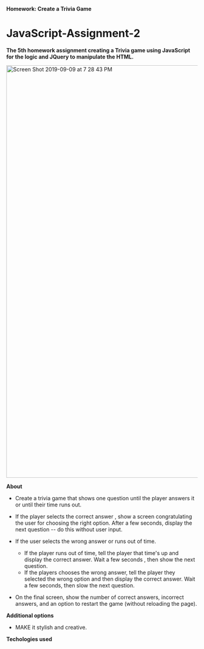 <b> Homework: Create a Trivia Game </b>

# JavaScript-Assignment-2

<b> The 5th homework assignment creating a Trivia game using JavaScript for the logic and JQuery to manipulate the HTML. </b>

<img width="1083" alt="Screen Shot 2019-09-09 at 7 28 43 PM" src="https://user-images.githubusercontent.com/48806630/64576992-36a62c00-d338-11e9-9251-5f3c0d064f96.png">


<b> About </b>

* Create a trivia game that shows one question until the player answers it or until their time runs out. 

* If the player selects the correct answer , show a screen congratulating the user for choosing the right option. After a few seconds, display the next question -- do this without user input.

* If the user selects the wrong answer or runs out of time. 
    - If the player runs out of time, tell the player that time's up and display the correct answer. Wait a few seconds , then show the next question. 
    - If the players chooses the wrong answer, tell the player they selected the wrong option and then display the correct answer. Wait a few seconds, then slow the next question. 

* On the final screen, show the number of correct answers, incorrect answers, and an option to restart the game (without reloading the page).

<b> Additional options </b>

* MAKE it stylish and creative. 

<b> Techologies used </b>